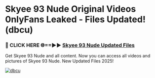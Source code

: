 # Skyee 93 Nude Original Videos 0nlyFans Leaked - Files Updated! (dbcu)

<h3>🔴 CLICK HERE 🌐==►► <a href="https://tinyurl.com/y5r63du9" rel="nofollow">Skyee 93 Nude Updated Files</a></h3>

Get Skyee 93 Nude and all content. Now you can access all videos and pictures of Skyee 93 Nude. New Updated Files 2025!

[![dbcu](https://i.imgur.com/UVo9nyh.gif)](https://tinyurl.com/y5r63du9)